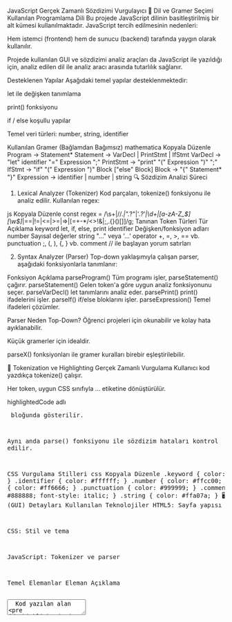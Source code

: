 JavaScript Gerçek Zamanlı Sözdizimi Vurgulayıcı
📌 Dil ve Gramer Seçimi
Kullanılan Programlama Dili
Bu projede JavaScript dilinin basitleştirilmiş bir alt kümesi kullanılmaktadır. JavaScript tercih edilmesinin nedenleri:

Hem istemci (frontend) hem de sunucu (backend) tarafında yaygın olarak kullanılır.

Projede kullanılan GUI ve sözdizimi analiz araçları da JavaScript ile yazıldığı için, analiz edilen dil ile analiz aracı arasında tutarlılık sağlanır.

Desteklenen Yapılar
Aşağıdaki temel yapılar desteklenmektedir:

let ile değişken tanımlama

print() fonksiyonu

if / else koşullu yapılar

Temel veri türleri: number, string, identifier

Kullanılan Gramer (Bağlamdan Bağımsız)
mathematica
Kopyala
Düzenle
Program     → Statement*
Statement   → VarDecl | PrintStmt | IfStmt
VarDecl     → "let" identifier "=" Expression ";"
PrintStmt   → "print" "(" Expression ")" ";"
IfStmt      → "if" "(" Expression ")" Block ["else" Block]
Block       → "{" Statement* "}"
Expression  → identifier | number | string
🔍 Sözdizim Analizi Süreci
1. Lexical Analyzer (Tokenizer)
Kod parçaları, tokenize() fonksiyonu ile analiz edilir. Kullanılan regex:

js
Kopyala
Düzenle
const regex = /\s+|\/\/.*|".*?"|'.*?'|\d+|[a-zA-Z_$][\w$]*|==|!=|<=|>=|=>|[=+\-*/<>!&|;,.{}()[\]]/g;
Tanınan Token Türleri
Tür	Açıklama
keyword	let, if, else, print
identifier	Değişken/fonksiyon adları
number	Sayısal değerler
string	"..." veya '...'
operator	+, =, >, == vb.
punctuation	;, (, ), {, } vb.
comment	// ile başlayan yorum satırları

2. Syntax Analyzer (Parser)
Top-down yaklaşımıyla çalışan parser, aşağıdaki fonksiyonlarla tanımlanır:

Fonksiyon	Açıklama
parseProgram()	Tüm programı işler, parseStatement() çağırır.
parseStatement()	Gelen token'a göre uygun analiz fonksiyonunu seçer.
parseVarDecl()	let tanımlarını analiz eder.
parsePrint()	print() ifadelerini işler.
parseIf()	if/else bloklarını işler.
parseExpression()	Temel ifadeleri çözümler.

Parser Neden Top-Down?
Öğrenci projeleri için okunabilir ve kolay hata ayıklanabilir.

Küçük gramerler için idealdir.

parseX() fonksiyonları ile gramer kuralları birebir eşleştirilebilir.

🧱 Tokenization ve Highlighting
Gerçek Zamanlı Vurgulama
Kullanıcı kod yazdıkça tokenize() çalışır.

Her token, uygun CSS sınıfıyla <span class="tokenType">...</span> etiketine dönüştürülür.

highlightedCode adlı <pre> bloğunda gösterilir.

Aynı anda parse() fonksiyonu ile sözdizim hataları kontrol edilir.

CSS Vurgulama Stilleri
css
Kopyala
Düzenle
.keyword     { color: #00ffff; }
.identifier  { color: #ffffff; }
.number      { color: #ffcc00; }
.operator    { color: #ff6666; }
.punctuation { color: #999999; }
.comment     { color: #888888; font-style: italic; }
.string      { color: #ffa07a; }
🖥️ Arayüz (GUI) Detayları
Kullanılan Teknolojiler
HTML5: Sayfa yapısı

CSS: Stil ve tema

JavaScript: Tokenizer ve parser

Temel Elemanlar
Eleman	Açıklama
<textarea>	Kod yazılan alan
<pre id="highlightedCode">	Renklendirilmiş çıktının gösterildiği alan
<script> etiketleri	Tokenizer ve parser JS dosyaları dahil edilmiştir.

Stil (CSS)
css
Kopyala
Düzenle
body {
  font-family: monospace;
  background: #222;
  color: white;
}
textarea {
  background: #333;
  color: white;
  border: none;
}
pre {
  background: #111;
  border-radius: 5px;
  padding: 10px;
}
✅ Sonuç
Bu proje, kullanıcıya yazdığı kodun anında analizini ve görsel olarak vurgulanmasını sağlayan bir sistem sunar. Hem eğitim amaçlı hem de geliştiriciler için faydalı bir araç olarak tasarlanmıştır. Her kod değişikliğinde hem sözcüksel analiz hem de sözdizim kontrolü yapılır ve kullanıcıya hatalar anında gösterilir.
